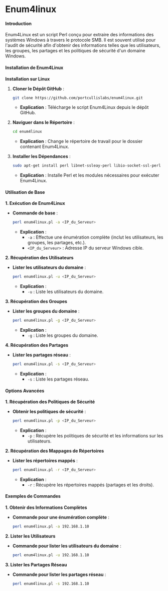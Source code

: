 # Enum4linux

#### Introduction

Enum4Linux est un script Perl conçu pour extraire des informations des systèmes Windows à travers le protocole SMB. Il est souvent utilisé pour l'audit de sécurité afin d'obtenir des informations telles que les utilisateurs, les groupes, les partages et les politiques de sécurité d'un domaine Windows.

#### Installation de Enum4Linux

**Installation sur Linux**

1.  **Cloner le Dépôt GitHub** :

    ```bash
    git clone https://github.com/portcullislabs/enum4linux.git
    ```

    * **Explication** : Télécharge le script Enum4Linux depuis le dépôt GitHub.
2.  **Naviguer dans le Répertoire** :

    ```bash
    cd enum4linux
    ```

    * **Explication** : Change le répertoire de travail pour le dossier contenant Enum4Linux.
3.  **Installer les Dépendances** :

    ```bash
    sudo apt-get install perl libnet-ssleay-perl libio-socket-ssl-perl
    ```

    * **Explication** : Installe Perl et les modules nécessaires pour exécuter Enum4Linux.

#### Utilisation de Base

**1. Exécution de Enum4Linux**

*   **Commande de base** :

    ```bash
    perl enum4linux.pl -a <IP_du_Serveur>
    ```

    * **Explication** :
      * `-a` : Effectue une énumération complète (inclut les utilisateurs, les groupes, les partages, etc.).
      * `<IP_du_Serveur>` : Adresse IP du serveur Windows cible.



**2. Récupération des Utilisateurs**

*   **Lister les utilisateurs du domaine** :

    ```bash
    perl enum4linux.pl -u <IP_du_Serveur>
    ```

    * **Explication** :
      * `-u` : Liste les utilisateurs du domaine.



**3. Récupération des Groupes**

*   **Lister les groupes du domaine** :

    ```bash
    perl enum4linux.pl -g <IP_du_Serveur>
    ```

    * **Explication** :
      * `-g` : Liste les groupes du domaine.



**4. Récupération des Partages**

*   **Lister les partages réseau** :

    ```bash
    perl enum4linux.pl -s <IP_du_Serveur>
    ```

    * **Explication** :
      * `-s` : Liste les partages réseau.



#### Options Avancées

**1. Récupération des Politiques de Sécurité**

*   **Obtenir les politiques de sécurité** :

    ```bash
    perl enum4linux.pl -p <IP_du_Serveur>
    ```

    * **Explication** :
      * `-p` : Récupère les politiques de sécurité et les informations sur les utilisateurs.



**2. Récupération des Mappages de Répertoires**

*   **Lister les répertoires mappés** :

    ```bash
    perl enum4linux.pl -r <IP_du_Serveur>
    ```

    * **Explication** :
      * `-r` : Récupère les répertoires mappés (partages et les droits).



#### Exemples de Commandes

**1. Obtenir des Informations Complètes**

*   **Commande pour une énumération complète** :

    ```bash
    perl enum4linux.pl -a 192.168.1.10
    ```



**2. Lister les Utilisateurs**

*   **Commande pour lister les utilisateurs du domaine** :

    ```bash
    perl enum4linux.pl -u 192.168.1.10
    ```



**3. Lister les Partages Réseau**

*   **Commande pour lister les partages réseau** :

    ```bash
    perl enum4linux.pl -s 192.168.1.10
    ```

